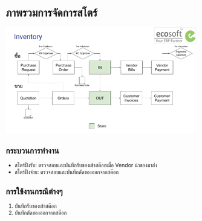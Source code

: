 # ภาพรวมการจัดการสโตร์

![](img/inventory_overview.png)

## กระบวนการทำงาน

* สโตร์ฝั่งรับ: ตรวจสอบและบันทึกรับของเข้าสต๊อกเมื่อ Vendor นำของมาส่ง
* สโตร์ฝั่งจ่าย: ตรวจสอบและบันทึกตัดของออกจากสต๊อก

## การใช้งานกรณีต่างๆ

1. บันทึกรับของเข้าสต๊อก
2. บันทึกตัดของออกจากสต๊อก